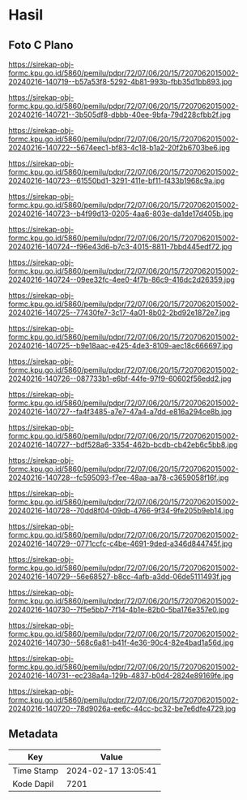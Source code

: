 # Hasil

## Foto C Plano

https://sirekap-obj-formc.kpu.go.id/5860/pemilu/pdpr/72/07/06/20/15/7207062015002-20240216-140719--b57a53f8-5292-4b81-993b-fbb35d1bb893.jpg

https://sirekap-obj-formc.kpu.go.id/5860/pemilu/pdpr/72/07/06/20/15/7207062015002-20240216-140721--3b505df8-dbbb-40ee-9bfa-79d228cfbb2f.jpg

https://sirekap-obj-formc.kpu.go.id/5860/pemilu/pdpr/72/07/06/20/15/7207062015002-20240216-140722--5674eec1-bf83-4c18-b1a2-20f2b6703be6.jpg

https://sirekap-obj-formc.kpu.go.id/5860/pemilu/pdpr/72/07/06/20/15/7207062015002-20240216-140723--61550bd1-3291-411e-bf11-f433b1968c9a.jpg

https://sirekap-obj-formc.kpu.go.id/5860/pemilu/pdpr/72/07/06/20/15/7207062015002-20240216-140723--b4f99d13-0205-4aa6-803e-da1de17d405b.jpg

https://sirekap-obj-formc.kpu.go.id/5860/pemilu/pdpr/72/07/06/20/15/7207062015002-20240216-140724--f96e43d6-b7c3-4015-8811-7bbd445edf72.jpg

https://sirekap-obj-formc.kpu.go.id/5860/pemilu/pdpr/72/07/06/20/15/7207062015002-20240216-140724--09ee32fc-4ee0-4f7b-86c9-416dc2d26359.jpg

https://sirekap-obj-formc.kpu.go.id/5860/pemilu/pdpr/72/07/06/20/15/7207062015002-20240216-140725--77430fe7-3c17-4a01-8b02-2bd92e1872e7.jpg

https://sirekap-obj-formc.kpu.go.id/5860/pemilu/pdpr/72/07/06/20/15/7207062015002-20240216-140725--b9e18aac-e425-4de3-8109-aec18c666697.jpg

https://sirekap-obj-formc.kpu.go.id/5860/pemilu/pdpr/72/07/06/20/15/7207062015002-20240216-140726--087733b1-e6bf-44fe-97f9-60602f56edd2.jpg

https://sirekap-obj-formc.kpu.go.id/5860/pemilu/pdpr/72/07/06/20/15/7207062015002-20240216-140727--fa4f3485-a7e7-47a4-a7dd-e816a294ce8b.jpg

https://sirekap-obj-formc.kpu.go.id/5860/pemilu/pdpr/72/07/06/20/15/7207062015002-20240216-140727--bdf528a6-3354-462b-bcdb-cb42eb6c5bb8.jpg

https://sirekap-obj-formc.kpu.go.id/5860/pemilu/pdpr/72/07/06/20/15/7207062015002-20240216-140728--fc595093-f7ee-48aa-aa78-c3659058f16f.jpg

https://sirekap-obj-formc.kpu.go.id/5860/pemilu/pdpr/72/07/06/20/15/7207062015002-20240216-140728--70dd8f04-09db-4766-9f34-9fe205b9eb14.jpg

https://sirekap-obj-formc.kpu.go.id/5860/pemilu/pdpr/72/07/06/20/15/7207062015002-20240216-140729--0771ccfc-c4be-4691-9ded-a346d844745f.jpg

https://sirekap-obj-formc.kpu.go.id/5860/pemilu/pdpr/72/07/06/20/15/7207062015002-20240216-140729--56e68527-b8cc-4afb-a3dd-06de5111493f.jpg

https://sirekap-obj-formc.kpu.go.id/5860/pemilu/pdpr/72/07/06/20/15/7207062015002-20240216-140730--7f5e5bb7-7f14-4b1e-82b0-5ba176e357e0.jpg

https://sirekap-obj-formc.kpu.go.id/5860/pemilu/pdpr/72/07/06/20/15/7207062015002-20240216-140730--568c6a81-b41f-4e36-90c4-82e4bad1a56d.jpg

https://sirekap-obj-formc.kpu.go.id/5860/pemilu/pdpr/72/07/06/20/15/7207062015002-20240216-140731--ec238a4a-129b-4837-b0d4-2824e89169fe.jpg

https://sirekap-obj-formc.kpu.go.id/5860/pemilu/pdpr/72/07/06/20/15/7207062015002-20240216-140720--78d9026a-ee6c-44cc-bc32-be7e6dfe4729.jpg


## Metadata

| Key        | Value               |
| ---------- | ------------------- |
| Time Stamp | 2024-02-17 13:05:41 |
| Kode Dapil | 7201                |



